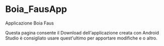 # Boia_FausApp
Applicazione Boia Faus

Questa pagina consente il Download dell'applicazione creata con Android Studio è consigliato usare quest'ultimo per apportare modifiche e o altro.
